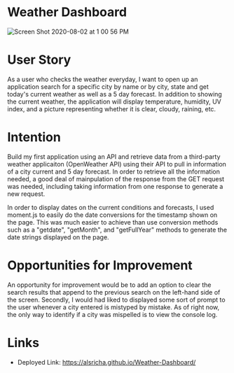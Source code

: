 # Weather Dashboard

![Screen Shot 2020-08-02 at 1 00 56 PM](https://user-images.githubusercontent.com/64692833/89130207-3cf94580-d4c0-11ea-8a0f-6c66b1136665.png)

# User Story

As a user who checks the weather everyday, I want to open up an application search for a specific city by name or by city, state and get today's current weather as well as a 5 day forecast. In addition to showing the current weather, the application will display temperature, humidity, UV index, and a picture representing whether it is clear, cloudy, raining, etc. 

# Intention

Build my first application using an API and retrieve data from a third-party weather applicaiton (OpenWeather API) using their API to pull in information of a city current and 5 day forecast.  In order to retrieve all the information needed, a good deal of mainpulation of the response from the GET request was needed, including taking information from one response to generate a new request. 

In order to display dates on the current conditions and forecasts, I used moment.js to easily do the date conversions for  the timestamp shown on the page. This was much easier  to achieve than use conversion methods such as a "getdate", "getMonth", and "getFullYear" methods to generate the date strings displayed on the page.

# Opportunities for Improvement

An opportunity for improvement would be to add an option to clear the search results that append to the previous search on the left-hand side of the screen. Secondly, I would had liked to displayed some sort of prompt to the user whenever a city entered is mistyped by mistake. As of right now, the only way to identify if a city was mispelled is to view the console log. 

# Links

* Deployed Link: https://alsricha.github.io/Weather-Dashboard/

